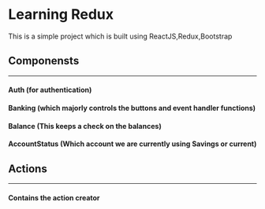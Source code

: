 # Learning Redux

This is a simple project which is built using ReactJS,Redux,Bootstrap

## Componensts
***
#### Auth (for authentication)
#### Banking (which majorly controls the buttons and event handler functions)
#### Balance (This keeps a check on the balances)
#### AccountStatus (Which account we are currently using Savings or current)

## Actions
***
#### Contains the action creator
